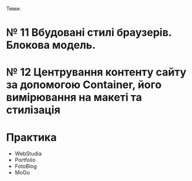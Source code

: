 Теми:
# № 11 Вбудовані стилі браузерів. Блокова модель.
# № 12 Центрування контенту сайту за допомогою Container, його вимірювання на макеті та стилізація
# Практика
- WebStudia
- Portfolio
- FotoBlog
- MoGo
  


